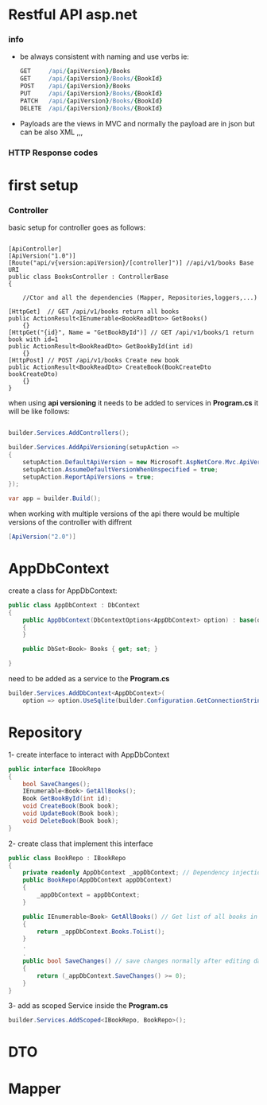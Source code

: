 # Restful API asp.net

### info

- be always consistent with naming and use verbs ie:
  ```coffeescript
  GET     /api/{apiVersion}/Books
  GET     /api/{apiVersion}/Books/{BookId}
  POST    /api/{apiVersion}/Books
  PUT     /api/{apiVersion}/Books/{BookId}
  PATCH   /api/{apiVersion}/Books/{BookId}
  DELETE  /api/{apiVersion}/Books/{BookId}
  ```
- Payloads are the views in MVC and normally the payload are in json but can be also XML ,,,

### HTTP Response codes

# first setup

### Controller

basic setup for controller goes as follows:

```Csharp

[ApiController]
[ApiVersion("1.0")]
[Route("api/v{version:apiVersion}/[controller]")] //api/v1/books Base URI
public class BooksController : ControllerBase
{

    //Ctor and all the dependencies (Mapper, Repositories,loggers,...)

[HttpGet]  // GET /api/v1/books return all books
public ActionResult<IEnumerable<BookReadDto>> GetBooks()
    {}
[HttpGet("{id}", Name = "GetBookById")] // GET /api/v1/books/1 return book with id=1
public ActionResult<BookReadDto> GetBookById(int id)
    {}
[HttpPost] // POST /api/v1/books Create new book
public ActionResult<BookReadDto> CreateBook(BookCreateDto bookCreateDto)
    {}
}
```

when using **api versioning** it needs to be added to services in **Program.cs**
it will be like follows:

```csharp

builder.Services.AddControllers();

builder.Services.AddApiVersioning(setupAction =>
{
    setupAction.DefaultApiVersion = new Microsoft.AspNetCore.Mvc.ApiVersion(1, 0);
    setupAction.AssumeDefaultVersionWhenUnspecified = true;
    setupAction.ReportApiVersions = true;
});

var app = builder.Build();
```

when working with multiple versions of the api there would be multiple versions of the controller with diffrent

```csharp
[ApiVersion("2.0")]
```

# AppDbContext

create a class for AppDbContext:

```csharp
public class AppDbContext : DbContext
{
    public AppDbContext(DbContextOptions<AppDbContext> option) : base(option)
    {
    }

    public DbSet<Book> Books { get; set; }

}
```

need to be added as a service to the **Program.cs**

```csharp program.cs
builder.Services.AddDbContext<AppDbContext>(
    option => option.UseSqlite(builder.Configuration.GetConnectionString("Default")));
```

# Repository

1- create interface to interact with AppDbContext

```cs
public interface IBookRepo
{
    bool SaveChanges();
    IEnumerable<Book> GetAllBooks();
    Book GetBookById(int id);
    void CreateBook(Book book);
    void UpdateBook(Book book);
    void DeleteBook(Book book);
}
```

2- create class that implement this interface

```cs
public class BookRepo : IBookRepo
{
    private readonly AppDbContext _appDbContext; // Dependency injection of AppDbContext into BookRepo
    public BookRepo(AppDbContext appDbContext)
    {
        _appDbContext = appDbContext;
    }

    public IEnumerable<Book> GetAllBooks() // Get list of all books in database
    {
        return _appDbContext.Books.ToList();
    }
    .
    .
    public bool SaveChanges() // save changes normally after editing database Create(POST), Update(PUT), Delete(DELETE), PartianUpdate(PATCH)
    {
        return (_appDbContext.SaveChanges() >= 0);
    }
}
```

3- add as scoped Service inside the **Program.cs**

```csharp
builder.Services.AddScoped<IBookRepo, BookRepo>();
```

# DTO

# Mapper


